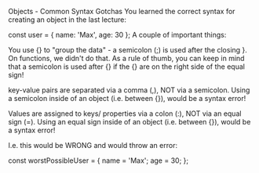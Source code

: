 Objects - Common Syntax Gotchas
You learned the correct syntax for creating an object in the last lecture:

const user = {
    name: 'Max',
    age: 30
};
A couple of important things:

You use {} to "group the data" - a semicolon (;) is used after the closing }. On functions, we didn't do that. As a rule of thumb, you can keep in mind that a semicolon is used after {} if the {} are on the right side of the equal sign!

key-value pairs are separated via a comma (,), NOT via a semicolon. Using a semicolon inside of an object (i.e. between {}), would be a syntax error!

Values are assigned to keys/ properties via a colon (:), NOT via an equal sign (=). Using an equal sign inside of an object (i.e. between {}), would be a syntax error!

I.e. this would be WRONG and would throw an error:

const worstPossibleUser = {
    name = 'Max';
    age = 30;
};
